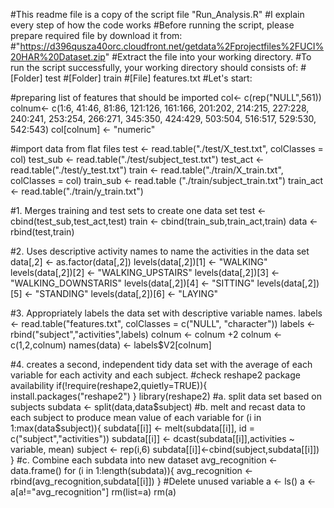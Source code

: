 #This readme file is a copy of the script file "Run_Analysis.R"
#I explain every step of how the code works
#Before running the script, please prepare required file by download it from: 
#"https://d396qusza40orc.cloudfront.net/getdata%2Fprojectfiles%2FUCI%20HAR%20Dataset.zip"
#Extract the file into your working directory.
#To run the script successfully, your working directory should consists of:
#[Folder] test
#[Folder] train
#[File] features.txt
#Let's start:

#preparing list of features that should be imported
col<- c(rep("NULL",561))
colnum<- c(1:6,
      41:46,
      81:86,
      121:126,
      161:166,
      201:202,
      214:215,
      227:228,
      240:241,
      253:254,
      266:271,
      345:350,
      424:429,
      503:504,
      516:517,
      529:530,
      542:543)
col[colnum] <- "numeric"

#import data from flat files
test <- read.table("./test/X_test.txt", colClasses = col)
test_sub <- read.table("./test/subject_test.txt")
test_act <- read.table("./test/y_test.txt")
train <- read.table("./train/X_train.txt", colClasses = col)
train_sub <- read.table ("./train/subject_train.txt")
train_act <- read.table("./train/y_train.txt")

#1. Merges training and test sets to create one data set
  test <- cbind(test_sub,test_act,test)
  train <- cbind(train_sub,train_act,train)
  data <- rbind(test,train)

#2. Uses descriptive activity names to name the activities in the data set
  data[,2] <- as.factor(data[,2])
  levels(data[,2])[1] <- "WALKING"
  levels(data[,2])[2] <- "WALKING_UPSTAIRS"
  levels(data[,2])[3] <- "WALKING_DOWNSTARIS"
  levels(data[,2])[4] <- "SITTING"
  levels(data[,2])[5] <- "STANDING"
  levels(data[,2])[6] <- "LAYING"

#3. Appropriately labels the data set with descriptive variable names.
  labels <- read.table("features.txt", colClasses = c("NULL", "character"))
  labels <- rbind("subject","activities",labels)
  colnum <- colnum +2
  colnum <- c(1,2,colnum)
  names(data) <- labels$V2[colnum]


#4. creates a second, independent tidy data set with the average of each variable for each activity and each subject.
  #check reshape2 package availability
  if(!require(reshape2,quietly=TRUE)){
     install.packages("reshape2")
  }
  library(reshape2)
  #a. split data set based on subjects
  subdata <- split(data,data$subject)
  #b. melt and recast data to each subject to produce mean value of each variable
  for (i in 1:max(data$subject)){
    subdata[[i]] <- melt(subdata[[i]], id = c("subject","activities"))
    subdata[[i]] <- dcast(subdata[[i]],activities ~ variable, mean)
    subject <- rep(i,6)
    subdata[[i]]<-cbind(subject,subdata[[i]])
  }
  #c. Combine each subdata into new dataset
  avg_recognition <- data.frame()
  for (i in 1:length(subdata)){
    avg_recognition <- rbind(avg_recognition,subdata[[i]])
  }
  #Delete unused variable
  a <- ls()
  a <- a[a!="avg_recognition"]
  rm(list=a)
  rm(a)